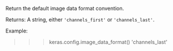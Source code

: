 Return the default image data format convention.

Returns:
    A string, either `'channels_first'` or `'channels_last'`.

Example:

>>> keras.config.image_data_format()
'channels_last'

